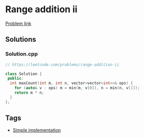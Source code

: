 # Range addition ii

[Problem link](https://leetcode.com/problems/range-addition-ii)

## Solutions


### Solution.cpp
```cpp
// https://leetcode.com/problems/range-addition-ii

class Solution {
 public:
  int maxCount(int m, int n, vector<vector<int>>& ops) {
    for (auto& v : ops) m = min(m, v[0]), n = min(n, v[1]);
    return m * n;
  }
};
```
## Tags

* [Simple implementation](/README.md#Simple_implementation)
